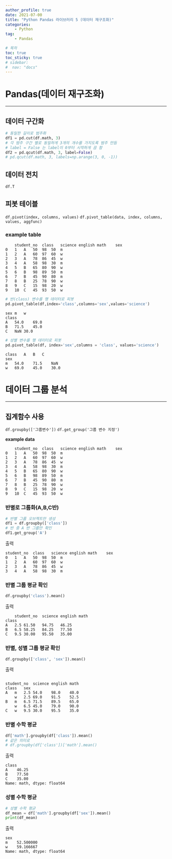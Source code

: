 ```yaml
---
author_profile: true
date: 2021-07-00
title: "Python Pandas 라이브러리 5 (데이터 재구조화)"
categories: 
    - Python
tag: 
    - Pandas

# 목차
toc: true  
toc_sticky: true 
# sidebar:
#  nav: "docs"
---
```


# Pandas(데이터 재구조화)

---

## 데이터 구간화

```python
# 동일한 길이로 범주화
df1 = pd.cut(df.math, 3)
# 각 범주 구간 별로 동일하게 3개의 개수를 가지도록 범주 만듬
# label = False 는 label이 0부터 시작하게 끔 함
df2 = pd.qcut(df.math, 3, label=False) 
# pd.qcut(df.math, 3, labels=np.arange(3, 0, -1))
```

## 데이터 전치

```python
df.T
```

## 피봇 테이블

`df.pivot(index, columns, values)`
`df.pivot_table(data, index, columns, values, aggfunc)`

### example table

```
	student_no	class	science	english	math	sex
0	1	A	50	98	50	m
1	2	A	60	97	60	w
2	3	A	78	86	45	w
3	4	A	58	98	30	m
4	5	B	65	80	90	w
5	6	B	98	89	50	m
6	7	B	45	90	80	m
7	8	B	25	78	90	w
8	9	C	15	98	20	w
9	10	C	45	93	50	w
```

```python
# 반(class) 변수를 행 데이터로 피봇
pd.pivot_table(df,index='class',columns='sex',values='science')
```

```
sex	m	w
class		
A	54.0	69.0
B	71.5	45.0
C	NaN	30.0
```

```python
# 성별 변수를 행 데이터로 피봇
pd.pivot_table(df, index='sex',columns = 'class', values='science')
```

```
class	A	B	C
sex			
m	54.0	71.5	NaN
w	69.0	45.0	30.0
```

# 데이터 그룹 분석

---

## 집계함수 사용
`df.groupby(['그룹변수'])`
`df.get_group('그룹 변수 지정')`

**example data**
```
	student_no	class	science	english	math	sex
0	1	A	50	98	50	m
1	2	A	60	97	60	w
2	3	A	78	86	45	w
3	4	A	58	98	30	m
4	5	B	65	80	90	w
5	6	B	98	89	50	m
6	7	B	45	90	80	m
7	8	B	25	78	90	w
8	9	C	15	98	20	w
9	10	C	45	93	50	w
```

### 반별로 그룹화(A,B,C반)

```python
# 반별 그룹 오브젝트만 생성
df1 = df.groupby(['class'])
# 반 중 A 반 그룹만 확인
df1.get_group('A')
```

출력

```
student_no	class	science	english	math	sex
0	1	A	50	98	50	m
1	2	A	60	97	60	w
2	3	A	78	86	45	w
3	4	A	58	98	30	m
```

### 반별 그룹 평균 확인

```python
df.groupby('class').mean()
```

출력

```
	student_no	science	english	math
class				
A	2.5	61.50	94.75	46.25
B	6.5	58.25	84.25	77.50
C	9.5	30.00	95.50	35.00
```

### 반별, 성별 그룹 평균 확인

```python
df.groupby(['class', 'sex']).mean()
```

출력

```

student_no	science	english	math
class	sex				
A	m	2.5	54.0	98.0	40.0
    w	2.5	69.0	91.5	52.5
B	m	6.5	71.5	89.5	65.0
    w	6.5	45.0	79.0	90.0
C	w	9.5	30.0	95.5	35.0
```

### 반별 수학 평균

```python
df['math'].groupby(df['class']).mean()
# 같은 의미로
# df.groupby(df['class'])['math'].mean()
```

출력

```
class
A    46.25
B    77.50
C    35.00
Name: math, dtype: float64
```

### 성별 수학 평균

```python
# 성별 수학 평균
df_mean = df['math'].groupby(df['sex']).mean()
print(df_mean)
```

출력

```
sex
m    52.500000
w    59.166667
Name: math, dtype: float64
```

